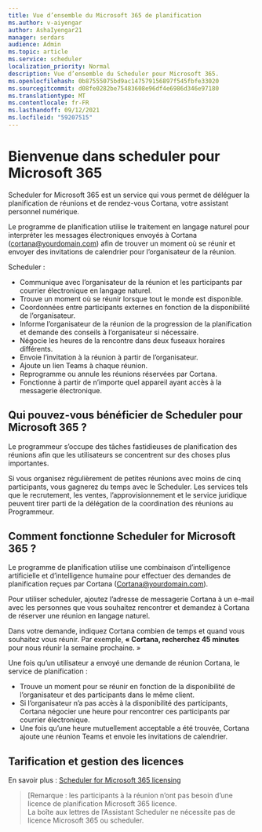 ```yaml
---
title: Vue d’ensemble du Microsoft 365 de planification
ms.author: v-aiyengar
author: AshaIyengar21
manager: serdars
audience: Admin
ms.topic: article
ms.service: scheduler
localization_priority: Normal
description: Vue d’ensemble du Scheduler pour Microsoft 365.
ms.openlocfilehash: 0b87555075bd9ac147579156897f545fbfe33020
ms.sourcegitcommit: d08fe0282be75483608e96df4e6986d346e97180
ms.translationtype: MT
ms.contentlocale: fr-FR
ms.lasthandoff: 09/12/2021
ms.locfileid: "59207515"
---
```

# <a name="welcome-to-scheduler-for-microsoft-365"></a>Bienvenue dans scheduler pour Microsoft 365

Scheduler for Microsoft 365 est un service qui vous permet de déléguer la planification de réunions et de rendez-vous Cortana, votre assistant personnel numérique. 

Le programme de planification utilise le traitement en langage naturel pour interpréter les messages électroniques envoyés à Cortana (cortana@yourdomain.com) afin de trouver un moment où se réunir et envoyer des invitations de calendrier pour l’organisateur de la réunion.   

Scheduler : 

- Communique avec l’organisateur de la réunion et les participants par courrier électronique en langage naturel.
- Trouve un moment où se réunir lorsque tout le monde est disponible.
- Coordonnées entre participants externes en fonction de la disponibilité de l’organisateur.
- Informe l’organisateur de la réunion de la progression de la planification et demande des conseils à l’organisateur si nécessaire.
- Négocie les heures de la rencontre dans deux fuseaux horaires différents.
- Envoie l’invitation à la réunion à partir de l’organisateur.
- Ajoute un lien Teams à chaque réunion.
- Reprogramme ou annule les réunions réservées par Cortana.
- Fonctionne à partir de n’importe quel appareil ayant accès à la messagerie électronique.

## <a name="who-can-benefit-from-scheduler-for-microsoft-365"></a>Qui pouvez-vous bénéficier de Scheduler pour Microsoft 365 ?

Le programmeur s’occupe des tâches fastidieuses de planification des réunions afin que les utilisateurs se concentrent sur des choses plus importantes. 

Si vous organisez régulièrement de petites réunions avec moins de cinq participants, vous gagnerez du temps avec le Scheduler.  Les services tels que le recrutement, les ventes, l’approvisionnement et le service juridique peuvent tirer parti de la délégation de la coordination des réunions au Programmeur.

## <a name="how-does-scheduler-for-microsoft-365-work"></a>Comment fonctionne Scheduler for Microsoft 365 ?

Le programme de planification utilise une combinaison d’intelligence artificielle et d’intelligence humaine pour effectuer des demandes de planification reçues par Cortana (Cortana@yourdomain.com).  

Pour utiliser scheduler, ajoutez l’adresse de messagerie Cortana à un e-mail avec les personnes que vous souhaitez rencontrer et demandez à Cortana de réserver une réunion en langage naturel. 

Dans votre demande, indiquez Cortana combien de temps et quand vous souhaitez vous réunir. Par exemple, **« Cortana, recherchez 45 minutes** pour nous réunir la semaine prochaine. »

Une fois qu’un utilisateur a envoyé une demande de réunion Cortana, le service de planification : 

- Trouve un moment pour se réunir en fonction de la disponibilité de l’organisateur et des participants dans le même client.
- Si l’organisateur n’a pas accès à la disponibilité des participants, Cortana négocier une heure pour rencontrer ces participants par courrier électronique. 
- Une fois qu’une heure mutuellement acceptable a été trouvée, Cortana ajoute une réunion Teams et envoie les invitations de calendrier. 

## <a name="pricing-and-licensing"></a>Tarification et gestion des licences

En savoir plus : [Scheduler for Microsoft 365 licensing](https://www.microsoft.com/microsoft-365/meeting-scheduler-pricing)

>[Remarque : les participants à la réunion n’ont pas besoin d’une licence de planification Microsoft 365 licence. <br>La boîte aux lettres de l’Assistant Scheduler ne nécessite pas de licence Microsoft 365 ou scheduler.

